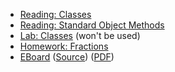 * [Reading: Classes](../readings/classes.html)
* [Reading: Standard Object Methods](../readings/standard-methods.html)
* [Lab: Classes](../labs/classes.html) (won't be used)
* [Homework: Fractions](../labs/assignment.04.html)
* [EBoard](../eboards/11.html) 
  ([Source](../eboards/11.md))
  ([PDF](../eboards/11.pdf))
